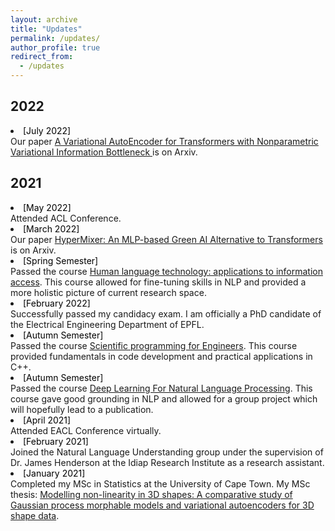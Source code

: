 ```yaml
---
layout: archive
title: "Updates"
permalink: /updates/
author_profile: true
redirect_from: 
  - /updates
---
```


## 2022

<li><span style="color: black">[July 2022]</span><br>  Our paper <a href=" https://arxiv.org/abs/2207.13529"> A Variational AutoEncoder for Transformers with Nonparametric Variational Information Bottleneck </a> is on Arxiv.

## 2021

<li><span style="color: black">[May 2022]</span><br> Attended ACL Conference.

<li><span style="color: black">[March 2022]</span><br> Our paper <a href="  https://arxiv.org/abs/2203.03691"> HyperMixer: An MLP-based Green AI Alternative to Transformers </a> is on Arxiv.

<li><span style="color: black">[Spring Semester]</span><br> Passed the course <a href="https://edu.epfl.ch/coursebook/en/human-language-technology-applications-to-information-access-EE-724?"> Human language technology: applications to information access</a>. This course allowed for fine-tuning skills in NLP and provided a more holistic picture of current research space.

<li><span style="color: black">[February 2022]</span><br> Successfully passed my candidacy exam. I am officially a PhD candidate of the Electrical Engineering Department of EPFL.



<li><span style="color: black">[Autumn Semester]</span><br> Passed the course <a href="https://edu.epfl.ch/coursebook/en/scientific-programming-for-engineers-MATH-611#:~:text=Summary,complexity%2C%20optimization%20and%20program%20designs."> Scientific programming for Engineers</a>. This course provided fundamentals in code development and practical applications in C++.

<li><span style="color: black">[Autumn Semester]</span><br> Passed the course <a href="https://edu.epfl.ch/coursebook/en/deep-learning-for-natural-language-processing-EE-608"> Deep Learning For Natural Language Processing</a>. This course gave good grounding in NLP and allowed for a group project which will hopefully lead to a publication.

<li><span style="color: black">[April 2021]</span><br> Attended EACL Conference virtually.

<li><span style="color: black">[February 2021]</span><br> Joined the Natural Language Understanding group under the supervision of Dr. James Henderson at the Idiap Research Institute as a research assistant.

<li><span style="color: black">[January 2021]</span><br> Completed my MSc in Statistics at the University of Cape Town. My MSc thesis: <a href="https://open.uct.ac.za/handle/11427/35725"> Modelling non-linearity in 3D shapes: A comparative study of Gaussian process morphable models and variational autoencoders for 3D shape data</a>.
  
